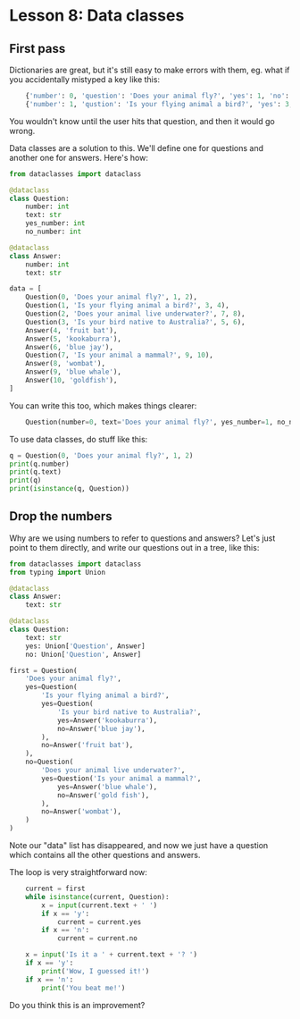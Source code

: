 # Lesson 8: Data classes

## First pass

Dictionaries are great, but it's still easy to make errors with them,
eg. what if you accidentally mistyped a key like this:

```python
    {'number': 0, 'question': 'Does your animal fly?', 'yes': 1, 'no': 2},
    {'number': 1, 'qustion': 'Is your flying animal a bird?', 'yes': 3, 'no': 4},
```

You wouldn't know until the user hits that question, and then it would go wrong.

Data classes are a solution to this. We'll define one for questions and another one for answers. Here's how:

```python
from dataclasses import dataclass

@dataclass
class Question:
    number: int
    text: str
    yes_number: int
    no_number: int

@dataclass
class Answer:
    number: int
    text: str

data = [
    Question(0, 'Does your animal fly?', 1, 2),
    Question(1, 'Is your flying animal a bird?', 3, 4),
    Question(2, 'Does your animal live underwater?', 7, 8),
    Question(3, 'Is your bird native to Australia?', 5, 6),
    Answer(4, 'fruit bat'),
    Answer(5, 'kookaburra'),
    Answer(6, 'blue jay'),
    Question(7, 'Is your animal a mammal?', 9, 10),
    Answer(8, 'wombat'),
    Answer(9, 'blue whale'),
    Answer(10, 'goldfish'),
]
```

You can write this too, which makes things clearer:

```python
    Question(number=0, text='Does your animal fly?', yes_number=1, no_number=2),
```

To use data classes, do stuff like this:

```python
q = Question(0, 'Does your animal fly?', 1, 2)
print(q.number)
print(q.text)
print(q)
print(isinstance(q, Question))
```

## Drop the numbers

Why are we using numbers to refer to questions and answers?
Let's just point to them directly, and write our questions out in a tree, like this:

```python
from dataclasses import dataclass
from typing import Union

@dataclass
class Answer:
    text: str

@dataclass
class Question:
    text: str
    yes: Union['Question', Answer]
    no: Union['Question', Answer]

first = Question(
    'Does your animal fly?',
    yes=Question(
        'Is your flying animal a bird?',
        yes=Question(
            'Is your bird native to Australia?',
            yes=Answer('kookaburra'),
            no=Answer('blue jay'),
        ),
        no=Answer('fruit bat'),
    ),
    no=Question(
        'Does your animal live underwater?',
        yes=Question('Is your animal a mammal?',
            yes=Answer('blue whale'),
            no=Answer('gold fish'),
        ),
        no=Answer('wombat'),
    )
)
```

Note our "data" list has disappeared, and now we just have a question which contains
all the other questions and answers.

The loop is very straightforward now:

```python
    current = first
    while isinstance(current, Question):
        x = input(current.text + ' ')
        if x == 'y':
            current = current.yes
        if x == 'n':
            current = current.no

    x = input('Is it a ' + current.text + '? ')
    if x == 'y':
        print('Wow, I guessed it!')
    if x == 'n':
        print('You beat me!')
```

Do you think this is an improvement?
